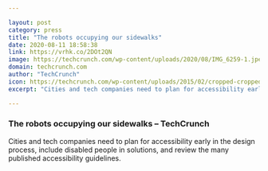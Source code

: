 ```yaml
---

layout: post
category: press
title: "The robots occupying our sidewalks"
date: 2020-08-11 18:58:38
link: https://vrhk.co/2DOt2QN
image: https://techcrunch.com/wp-content/uploads/2020/08/IMG_6259-1.jpeg?w=401
domain: techcrunch.com
author: "TechCrunch"
icon: https://techcrunch.com/wp-content/uploads/2015/02/cropped-cropped-favicon-gradient.png?w=180
excerpt: "Cities and tech companies need to plan for accessibility early in the design process, include disabled people in solutions, and review the many published accessibility guidelines."

---
```


### The robots occupying our sidewalks – TechCrunch

Cities and tech companies need to plan for accessibility early in the design process, include disabled people in solutions, and review the many published accessibility guidelines.